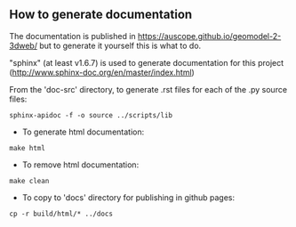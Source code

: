 ## How to generate documentation

The documentation is published in https://auscope.github.io/geomodel-2-3dweb/ but to generate it yourself this is what to do.


"sphinx" (at least v1.6.7) is used to generate documentation for this project (http://www.sphinx-doc.org/en/master/index.html)


From the 'doc-src' directory, to generate .rst files for each of the .py source files:

`sphinx-apidoc -f -o source ../scripts/lib`


* To generate html documentation:

`make html`


* To remove html documentation:

`make clean`


* To copy to 'docs' directory for publishing in github pages:

`cp -r build/html/* ../docs`
